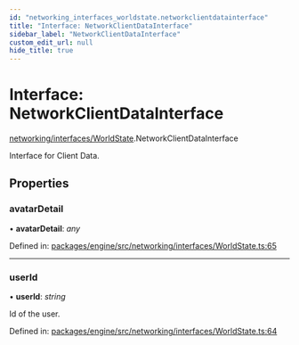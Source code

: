 ```yaml
---
id: "networking_interfaces_worldstate.networkclientdatainterface"
title: "Interface: NetworkClientDataInterface"
sidebar_label: "NetworkClientDataInterface"
custom_edit_url: null
hide_title: true
---
```


# Interface: NetworkClientDataInterface

[networking/interfaces/WorldState](../modules/networking_interfaces_worldstate.md).NetworkClientDataInterface

Interface for Client Data.

## Properties

### avatarDetail

• **avatarDetail**: *any*

Defined in: [packages/engine/src/networking/interfaces/WorldState.ts:65](https://github.com/xr3ngine/xr3ngine/blob/716a06460/packages/engine/src/networking/interfaces/WorldState.ts#L65)

___

### userId

• **userId**: *string*

Id of the user.

Defined in: [packages/engine/src/networking/interfaces/WorldState.ts:64](https://github.com/xr3ngine/xr3ngine/blob/716a06460/packages/engine/src/networking/interfaces/WorldState.ts#L64)
